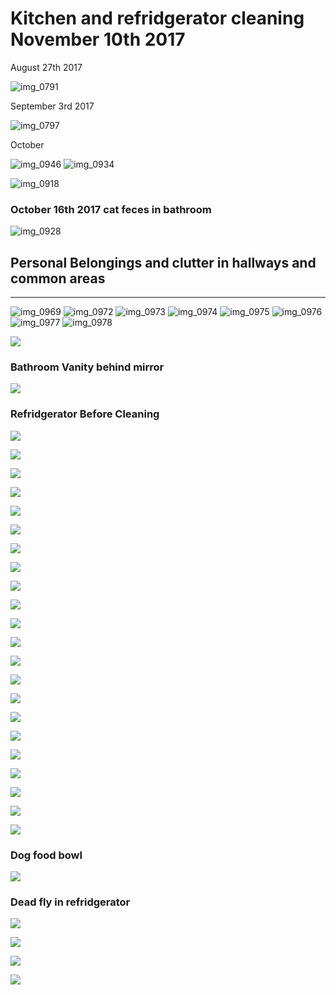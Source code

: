 # Kitchen and refridgerator cleaning November 10th 2017


August 27th  2017

![img_0791](https://user-images.githubusercontent.com/33582468/32693376-18790854-c6f8-11e7-959d-eb8a0180d36f.JPG)

September 3rd 2017

![img_0797](https://user-images.githubusercontent.com/33582468/32693378-19f8c638-c6f8-11e7-9424-9eca51c92d36.JPG)

October

![img_0946](https://user-images.githubusercontent.com/33582468/32693417-decfb750-c6f8-11e7-97d8-ffe90c8257e7.JPG)
![img_0934](https://user-images.githubusercontent.com/33582468/32693418-dedbecc8-c6f8-11e7-9375-14881c0c0cf7.JPG)

![img_0918](https://user-images.githubusercontent.com/33582468/32693427-df8a8e72-c6f8-11e7-9247-a7b3cb20ad70.JPG)

### October 16th 2017 cat feces in bathroom
![img_0928](https://user-images.githubusercontent.com/33582468/32693421-df038d1e-c6f8-11e7-85df-2842a3c3bbf0.JPG)

## Personal Belongings and clutter in hallways and common areas

---------------
![img_0969](https://user-images.githubusercontent.com/33582468/32693477-5a3c9840-c6f9-11e7-8eb4-e2a989f4b8c3.JPG)
![img_0972](https://user-images.githubusercontent.com/33582468/32693478-5a4adb30-c6f9-11e7-8f21-2c8b9901cad2.JPG)
![img_0973](https://user-images.githubusercontent.com/33582468/32693479-5a5fa830-c6f9-11e7-8de6-779e06aecf14.JPG)
![img_0974](https://user-images.githubusercontent.com/33582468/32693480-5a715206-c6f9-11e7-9795-75be91c48b90.JPG)
![img_0975](https://user-images.githubusercontent.com/33582468/32693481-5a86f0de-c6f9-11e7-9965-50c9d659900f.JPG)
![img_0976](https://user-images.githubusercontent.com/33582468/32693482-5a9d967c-c6f9-11e7-808d-f595bf61b0ca.JPG)
![img_0977](https://user-images.githubusercontent.com/33582468/32693483-5aab3408-c6f9-11e7-8ab1-c3589d0730a0.JPG)
![img_0978](https://user-images.githubusercontent.com/33582468/32693484-5ac31d66-c6f9-11e7-9e2a-805d5865ee2a.JPG)

![](https://i.imgur.com/xoL3tus.jpg)

### Bathroom Vanity behind mirror

![](https://i.imgur.com/DME1ikF.jpg)

### Refridgerator Before Cleaning

![](https://i.imgur.com/n89m3RM.jpg)

![](https://i.imgur.com/hx4V30R.jpg)

![](https://i.imgur.com/n89m3RM.jpg)

![](https://i.imgur.com/hx4V30R.jpg)

![](https://i.imgur.com/DDtwwX4.jpg)



![](https://i.imgur.com/DvVjVoP.jpg)


![](https://i.imgur.com/Mzt9zXH.jpg)

![](https://i.imgur.com/TqtHU9w.jpg)



![](https://i.imgur.com/padUykI.jpg)


![](https://i.imgur.com/rntG7RQ.jpg)




![](https://i.imgur.com/bJNeSmL.jpg)


![](https://i.imgur.com/RqJlEQK.jpg)

![](https://i.imgur.com/IbDC8RZ.jpg)

![](https://i.imgur.com/kRwWKtc.jpg)



![](https://i.imgur.com/Z962CCb.jpg)

![](https://i.imgur.com/gf01nxP.jpg)



![](https://i.imgur.com/1i5RM2D.jpg)

![](https://i.imgur.com/IQfbf3A.jpg)

![](https://i.imgur.com/117AUmR.jpg)

![](https://i.imgur.com/NPyxjrr.jpg)

![](https://i.imgur.com/1wOnHUm.jpg)

![](https://i.imgur.com/UJgkpYy.jpg)

### Dog food bowl

![](https://i.imgur.com/odaWY7F.jpg)

### Dead fly in refridgerator

![](https://i.imgur.com/QCYTGU5.jpg)

![](https://i.imgur.com/f3wAH4Y.jpg)



![](https://i.imgur.com/vNi1qaL.jpg)

![](https://i.imgur.com/7vbtXSM.jpg)


